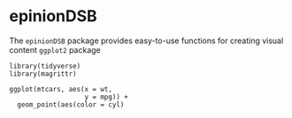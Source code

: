 # epinionDSB

The ```epinionDSB``` package provides easy-to-use functions for creating visual content ```ggplot2``` package

```{r echo = FALSE, eval = TRUE, fig.show = TRUE}
library(tidyverse)
library(magrittr)
```


```{r echo = FALSE, eval = TRUE, fig.show = TRUE}
ggplot(mtcars, aes(x = wt,
                   y = mpg)) +
  geom_point(aes(color = cyl)
```


